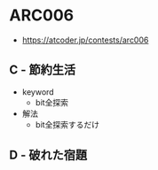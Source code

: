 # ARC006
* https://atcoder.jp/contests/arc006


## C - 節約生活
* keyword
  - bit全探索
* 解法
  - bit全探索するだけ


## D - 破れた宿題
